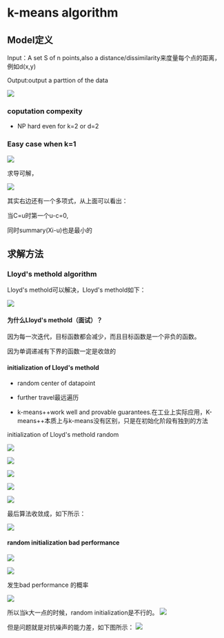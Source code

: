 
# k-means algorithm

## Model定义
Input：A set S of n points,also a distance/dissimilarity来度量每个点的距离，例如d(x,y)

Output:output a parttion of the data

![](https://github.com/bobkentt/Learning-machine-from-scratch-pic/blob/master/alg_base/pic/clustering/1.png)

### coputation compexity
* NP hard even for k=2 or d=2

### Easy case when k=1


![](https://github.com/bobkentt/Learning-machine-from-scratch-pic/blob/master/alg_base/pic/clustering/2.png)

求导可解，


![](https://github.com/bobkentt/Learning-machine-from-scratch-pic/blob/master/alg_base/pic/clustering/3.png)

其实右边还有一个多项式，从上面可以看出：

当C=u时第一个u-c=0,

同时summary(Xi-u)也是最小的

## 求解方法
### Lloyd's methold algorithm
Lloyd's methold可以解决，Lloyd's methold如下：

![](https://github.com/bobkentt/Learning-machine-from-scratch-pic/blob/master/alg_base/pic/clustering/4.png)

#### 为什么Lloyd's methold（面试）？
因为每一次迭代，目标函数都会减少，而且目标函数是一个非负的函数。

因为单调递减有下界的函数一定是收敛的

#### initialization of Lloyd's methold

* random center of datapoint

* further travel最远遍历

* k-means++work well and provable guarantees.在工业上实际应用，K-means++本质上与k-means没有区别，只是在初始化阶段有独到的方法

initialization of Lloyd's methold random

![](https://github.com/bobkentt/Learning-machine-from-scratch-pic/blob/master/alg_base/pic/clustering/5.png)


![](https://github.com/bobkentt/Learning-machine-from-scratch-pic/blob/master/alg_base/pic/clustering/6.png)


![](https://github.com/bobkentt/Learning-machine-from-scratch-pic/blob/master/alg_base/pic/clustering/7.png)


![](https://github.com/bobkentt/Learning-machine-from-scratch-pic/blob/master/alg_base/pic/clustering/8.png)


![](https://github.com/bobkentt/Learning-machine-from-scratch-pic/blob/master/alg_base/pic/clustering/9.png)

最后算法收敛成，如下所示：

![](https://github.com/bobkentt/Learning-machine-from-scratch-pic/blob/master/alg_base/pic/clustering/10.png)

#### random initialization bad performance
![](https://github.com/bobkentt/Learning-machine-from-scratch-pic/blob/master/alg_base/pic/clustering/11.png)

![](https://github.com/bobkentt/Learning-machine-from-scratch-pic/blob/master/alg_base/pic/clustering/12.png)

发生bad performance 的概率

![](https://github.com/bobkentt/Learning-machine-from-scratch-pic/blob/master/alg_base/pic/clustering/13.png)


所以当k大一点的时候，random initialization是不行的。
![](https://github.com/bobkentt/Learning-machine-from-scratch-pic/blob/master/alg_base/pic/clustering/14.png)

但是问题就是对抗噪声的能力差，如下图所示：
![](https://github.com/bobkentt/Learning-machine-from-scratch-pic/blob/master/alg_base/pic/clustering/15.png)
